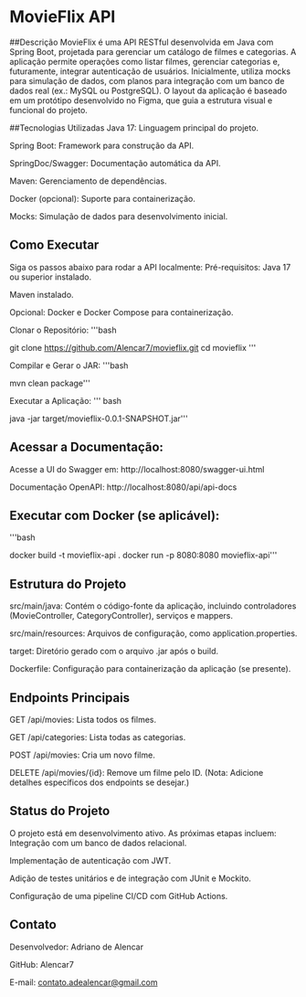 # MovieFlix API
##Descrição
MovieFlix é uma API RESTful desenvolvida em Java com Spring Boot, projetada para gerenciar um catálogo de filmes e categorias. A aplicação permite operações como listar filmes, gerenciar categorias e, futuramente, integrar autenticação de usuários. Inicialmente, utiliza mocks para simulação de dados, com planos para integração com um banco de dados real (ex.: MySQL ou PostgreSQL).
O layout da aplicação é baseado em um protótipo desenvolvido no Figma, que guia a estrutura visual e funcional do projeto.

##Tecnologias Utilizadas
Java 17: Linguagem principal do projeto.

Spring Boot: Framework para construção da API.

SpringDoc/Swagger: Documentação automática da API.

Maven: Gerenciamento de dependências.

Docker (opcional): Suporte para containerização.

Mocks: Simulação de dados para desenvolvimento inicial.

## Como Executar
Siga os passos abaixo para rodar a API localmente:
Pré-requisitos:
Java 17 ou superior instalado.

Maven instalado.

Opcional: Docker e Docker Compose para containerização.

Clonar o Repositório:
'''bash

git clone https://github.com/Alencar7/movieflix.git
cd movieflix '''

Compilar e Gerar o JAR:
'''bash

mvn clean package'''

Executar a Aplicação:
''' bash

java -jar target/movieflix-0.0.1-SNAPSHOT.jar'''

## Acessar a Documentação:
Acesse a UI do Swagger em: http://localhost:8080/swagger-ui.html

Documentação OpenAPI: http://localhost:8080/api/api-docs

## Executar com Docker (se aplicável):
'''bash

docker build -t movieflix-api .
docker run -p 8080:8080 movieflix-api'''

## Estrutura do Projeto
src/main/java: Contém o código-fonte da aplicação, incluindo controladores (MovieController, CategoryController), serviços e mappers.

src/main/resources: Arquivos de configuração, como application.properties.

target: Diretório gerado com o arquivo .jar após o build.

Dockerfile: Configuração para containerização da aplicação (se presente).

## Endpoints Principais
GET /api/movies: Lista todos os filmes.

GET /api/categories: Lista todas as categorias.

POST /api/movies: Cria um novo filme.

DELETE /api/movies/{id}: Remove um filme pelo ID.
(Nota: Adicione detalhes específicos dos endpoints se desejar.)

## Status do Projeto
O projeto está em desenvolvimento ativo. As próximas etapas incluem:
Integração com um banco de dados relacional.

Implementação de autenticação com JWT.

Adição de testes unitários e de integração com JUnit e Mockito.

Configuração de uma pipeline CI/CD com GitHub Actions.

## Contato
Desenvolvedor: Adriano de Alencar

GitHub: Alencar7

E-mail: contato.adealencar@gmail.com

